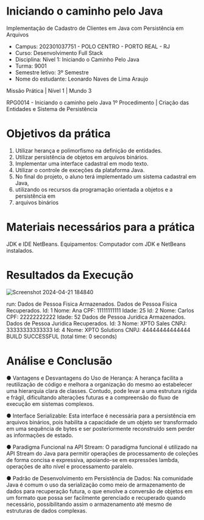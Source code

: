 # Iniciando o caminho pelo Java
Implementação de Cadastro de Clientes em Java com Persistência em Arquivos

- Campus: 202301037751 - POLO CENTRO - PORTO REAL - RJ
- Curso: Desenvolvimento Full Stack
- Disciplina: Nível 1: Iniciando o Caminho Pelo Java
- Turma: 9001
- Semestre letivo: 3º Semestre
- Nome do estudante: Leonardo Naves de Lima Araujo

Missão Prática | Nível 1 | Mundo 3

RPG0014 - Iniciando o caminho pelo Java
1º Procedimento | Criação das Entidades e Sistema de Persistência

# Objetivos da prática
1. Utilizar herança e polimorfismo na definição de entidades.
2. Utilizar persistência de objetos em arquivos binários.
3. Implementar uma interface cadastral em modo texto.
4. Utilizar o controle de exceções da plataforma Java.
5. No final do projeto, o aluno terá implementado um sistema cadastral em Java,
6. utilizando os recursos da programação orientada a objetos e a persistência em
7. arquivos binários

# Materiais necessários para a prática
JDK e IDE NetBeans.
Equipamentos: Computador com JDK e NetBeans instalados.

# Resultados da Execução
![Screenshot 2024-04-21 184840](https://github.com/Navesz/Iniciando-o-caminho-pelo-Java/assets/58537948/f2a0323a-aa27-4dcb-b168-6b2d57bfe7c7)

run:
Dados de Pessoa Fisica Armazenados.
Dados de Pessoa Fisica Recuperados.
Id: 1
Nome: Ana
CPF: 11111111111
Idade: 25
Id: 2
Nome: Carlos
CPF: 22222222222
Idade: 52
Dados de Pessoa Juridica Armazenados.
Dados de Pessoa Juridica Recuperados.
Id: 3
Nome: XPTO Sales
CNPJ: 33333333333333
Id: 4
Nome: XPTO Solutions
CNPJ: 44444444444444
BUILD SUCCESSFUL (total time: 0 seconds)

# Análise e Conclusão
● Vantagens e Desvantagens do Uso de Herança: A herança facilita a reutilização
de código e melhora a organização do mesmo ao estabelecer uma hierarquia clara
de classes. Contudo, pode levar a uma estrutura rígida e frágil, dificultando
alterações futuras e a compreensão do fluxo de execução em sistemas complexos.

● Interface Serializable: Esta interface é necessária para a persistência em arquivos
binários, pois habilita a capacidade de um objeto ser transformado em uma
sequência de bytes e ser posteriormente reconstruído sem perder as informações de
estado.

● Paradigma Funcional na API Stream: O paradigma funcional é utilizado na API
Stream do Java para permitir operações de processamento de coleções de forma
concisa e expressiva, apoiando-se em expressões lambda, operações de alto nível e
processamento paralelo.

● Padrão de Desenvolvimento em Persistência de Dados: Na comunidade Java é
comum o uso da serialização como meio de armazenamento de dados para
recuperação futura, o que envolve a conversão de objetos em um formato que possa
ser facilmente gerenciado e recuperado quando necessário, possibilitando assim o
armazenamento até mesmo de estruturas de dados complexas.
